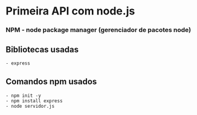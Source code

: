 # Primeira API com node.js

### NPM - node package manager (gerenciador de pacotes node)

## Bibliotecas usadas
    - express

## Comandos npm usados
    - npm init -y
    - npm install express
    - node servidor.js